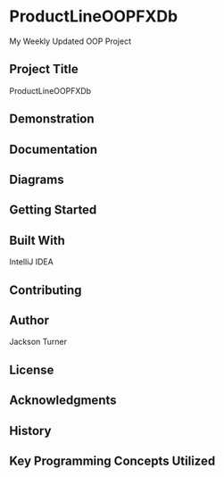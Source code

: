 # ProductLineOOPFXDb
My Weekly Updated OOP Project
## Project Title
ProductLineOOPFXDb

## Demonstration

## Documentation

## Diagrams

## Getting Started

## Built With
IntelliJ IDEA

## Contributing

## Author
Jackson Turner

## License

## Acknowledgments

## History

## Key Programming Concepts Utilized
